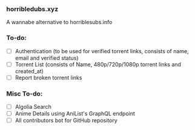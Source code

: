 ### horribledubs.xyz
A wannabe alternative to horriblesubs.info

### To-do:
- [ ] Authentication (to be used for verified torrent links, consists of name, email and verified status)
- [ ] Torrent List (consists of Name, 480p/720p/1080p torrent links and created_at)
- [ ] Report broken torrent links

### Misc To-do:
- [ ] Algolia Search
- [ ] Anime Details using AniList's GraphQL endpoint
- [ ] All contributors bot for GitHub repository
